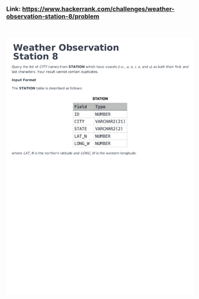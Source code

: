 ### Link: https://www.hackerrank.com/challenges/weather-observation-station-8/problem

&nbsp;

![](weather-observation-station-8-English-1.png)
